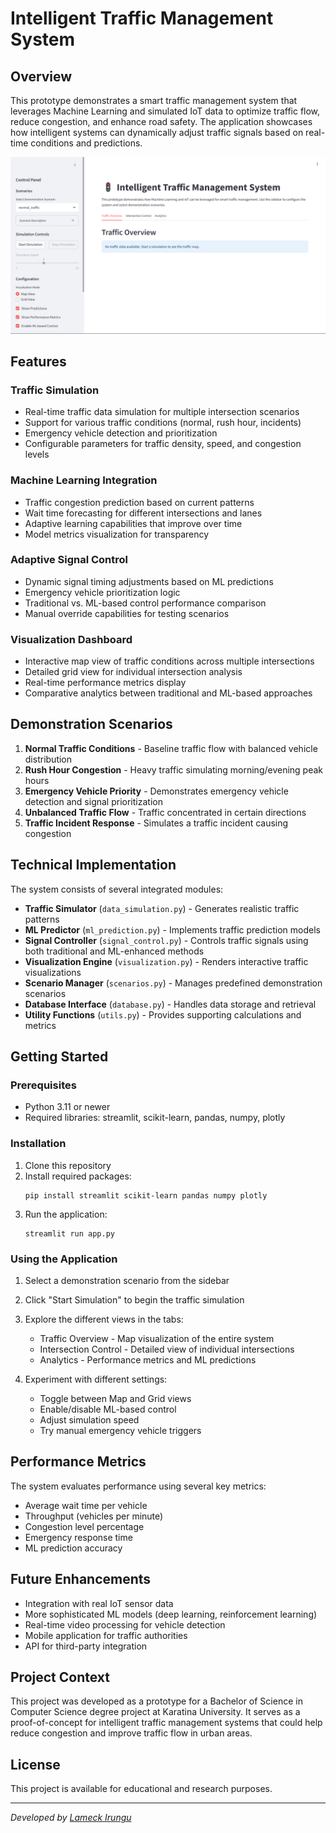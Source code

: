 # Intelligent Traffic Management System

## Overview
This prototype demonstrates a smart traffic management system that leverages Machine Learning and simulated IoT data to optimize traffic flow, reduce congestion, and enhance road safety. The application showcases how intelligent systems can dynamically adjust traffic signals based on real-time conditions and predictions.

![Intelligent Traffic Management System](generated-icon.png)

## Features

### Traffic Simulation
- Real-time traffic data simulation for multiple intersection scenarios
- Support for various traffic conditions (normal, rush hour, incidents)
- Emergency vehicle detection and prioritization
- Configurable parameters for traffic density, speed, and congestion levels

### Machine Learning Integration
- Traffic congestion prediction based on current patterns
- Wait time forecasting for different intersections and lanes
- Adaptive learning capabilities that improve over time
- Model metrics visualization for transparency

### Adaptive Signal Control
- Dynamic signal timing adjustments based on ML predictions
- Emergency vehicle prioritization logic
- Traditional vs. ML-based control performance comparison
- Manual override capabilities for testing scenarios

### Visualization Dashboard
- Interactive map view of traffic conditions across multiple intersections
- Detailed grid view for individual intersection analysis
- Real-time performance metrics display
- Comparative analytics between traditional and ML-based approaches

## Demonstration Scenarios

1. **Normal Traffic Conditions** - Baseline traffic flow with balanced vehicle distribution
2. **Rush Hour Congestion** - Heavy traffic simulating morning/evening peak hours
3. **Emergency Vehicle Priority** - Demonstrates emergency vehicle detection and signal prioritization
4. **Unbalanced Traffic Flow** - Traffic concentrated in certain directions
5. **Traffic Incident Response** - Simulates a traffic incident causing congestion

## Technical Implementation
The system consists of several integrated modules:

- **Traffic Simulator** (`data_simulation.py`) - Generates realistic traffic patterns
- **ML Predictor** (`ml_prediction.py`) - Implements traffic prediction models
- **Signal Controller** (`signal_control.py`) - Controls traffic signals using both traditional and ML-enhanced methods
- **Visualization Engine** (`visualization.py`) - Renders interactive traffic visualizations
- **Scenario Manager** (`scenarios.py`) - Manages predefined demonstration scenarios
- **Database Interface** (`database.py`) - Handles data storage and retrieval
- **Utility Functions** (`utils.py`) - Provides supporting calculations and metrics

## Getting Started

### Prerequisites
- Python 3.11 or newer
- Required libraries: streamlit, scikit-learn, pandas, numpy, plotly

### Installation
1. Clone this repository
2. Install required packages:
   ```
   pip install streamlit scikit-learn pandas numpy plotly
   ```
3. Run the application:
   ```
   streamlit run app.py
   ```

### Using the Application
1. Select a demonstration scenario from the sidebar
2. Click "Start Simulation" to begin the traffic simulation
3. Explore the different views in the tabs:
   - Traffic Overview - Map visualization of the entire system
   - Intersection Control - Detailed view of individual intersections
   - Analytics - Performance metrics and ML predictions

4. Experiment with different settings:
   - Toggle between Map and Grid views
   - Enable/disable ML-based control
   - Adjust simulation speed
   - Try manual emergency vehicle triggers

## Performance Metrics
The system evaluates performance using several key metrics:
- Average wait time per vehicle
- Throughput (vehicles per minute)
- Congestion level percentage
- Emergency response time
- ML prediction accuracy

## Future Enhancements
- Integration with real IoT sensor data
- More sophisticated ML models (deep learning, reinforcement learning)
- Real-time video processing for vehicle detection
- Mobile application for traffic authorities
- API for third-party integration

## Project Context
This project was developed as a prototype for a Bachelor of Science in Computer Science degree project at Karatina University. It serves as a proof-of-concept for intelligent traffic management systems that could help reduce congestion and improve traffic flow in urban areas.

## License
This project is available for educational and research purposes.

---

*Developed by [Lameck Irungu](https://github.com/lameckirungu)*